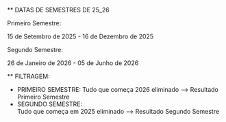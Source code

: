 ** DATAS DE SEMESTRES DE 25_26

Primeiro Semestre: 

15 de Setembro de 2025 - 16 de Dezembro de 2025

Segundo Semestre:

26 de Janeiro de 2026 - 05 de Junho de 2026


** FILTRAGEM:

- PRIMEIRO SEMESTRE: 
Tudo que começa 2026 eliminado --> Resultado Primeiro Semestre
- SEGUNDO SEMESTRE:  
Tudo que começa em 2025 eliminado --> Resultado Segundo Semestre